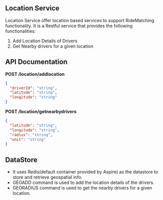 ﻿## Location Service
Location Service offer location based services to support RideMatching functionality. 
It is a Restful service that provides the following functionalities:
1. Add Location Details of Drivers 
2. Get Nearby drivers for a given location

## API Documentation

**POST /location/addlocation**

```json
{
  "driverId": "string",
  "latitude": "string",
  "longitude": "string"
}
```


**POST /location/getnearbydrivers**

```json
{
  "latitude": "string",
  "longitude": "string",
  "radius": "string",
  "unit": "string"
}
```

## DataStore
* It uses Redis(default container provided by Aspire) as the datastore to store and retrieve geospatial info.
* GEOADD command is used to add the location details of the drivers.
* GEORADIUS command is used to get the nearby drivers for a given location.

